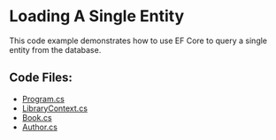 # Loading A Single Entity

This code example demonstrates how to use EF Core to query a single entity from the database.

## Code Files:
- [Program.cs](Program.cs)
- [LibraryContext.cs](../shared/LibraryContext.cs)
- [Book.cs](../shared/Book.cs)
- [Author.cs](../shared/Author.cs)